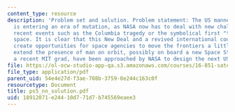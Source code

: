 ```yaml
---
content_type: resource
description: 'Problem set and solution. Problem statement: The US manned space program
  is entering an era of mutation, as NASA now has to deal with new challenges, after
  recent events such as the Columbia tragedy or the symbolical first "taikonaut" in
  space. It is clear that this New Deal and a revived international cooperation will
  create opportunities for space agencies to move the frontiers a little farther and
  extend the presence of man on orbit, possibly on board a new Space Station. You,
  a recent MIT grad, have been approached by NASA to design the next US Space Station.'
file: https://ol-ocw-studio-app-qa.s3.amazonaws.com/courses/16-851-satellite-engineering-fall-2003/18912071e24410d771d7b745569eaee3_ps5_nn_solution.pdf
file_type: application/pdf
parent_uid: 54e4e27d-f3ae-708b-3759-0e244c163c0f
resourcetype: Document
title: ps5_nn_solution.pdf
uid: 18912071-e244-10d7-71d7-b745569eaee3
---
```

